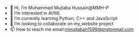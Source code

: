 - 👋 Hi, I’m Muhammad Mujtaba Hussain@MMH-P
- 👀 I’m interested in AI/ML
- 🌱 I’m currently learning Python, C++ and JavaScript
- 💞️ I’m looking to collaborate on my_website project
- 📫 How to reach me email:mmujtabah1599@protonmail.com

<!---
MMH-P/MMH-P is a ✨ special ✨ repository because its `README.md` (this file) appears on your GitHub profile.
You can click the Preview link to take a look at your changes.
--->
